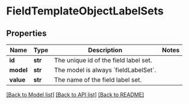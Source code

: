 # FieldTemplateObjectLabelSets

## Properties
Name | Type | Description | Notes
------------ | ------------- | ------------- | -------------
**id** | **str** | The unique id of the field label set. | 
**model** | **str** | The model is always &#x60;fieldLabelSet&#x60;. | 
**value** | **str** | The name of the field label set. | 

[[Back to Model list]](../README.md#documentation-for-models) [[Back to API list]](../README.md#documentation-for-api-endpoints) [[Back to README]](../README.md)

